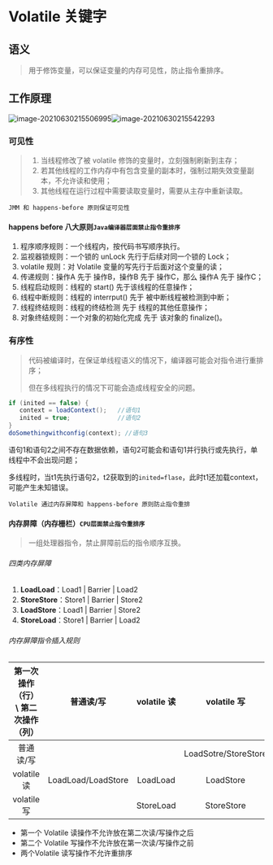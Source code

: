 # Volatile 关键字

## 语义

> 用于修饰变量，可以保证变量的内存可见性，防止指令重排序。

## 工作原理

![image-20210630215506995](https://i.loli.net/2021/06/30/SlJeRThOar7D4Gz.png)![image-20210630215542293](https://i.loli.net/2021/06/30/JLgcVKA23RsdbkG.png)

### 可见性

> 1. 当线程修改了被 volatile 修饰的变量时，立刻强制刷新到主存；
> 2. 若其他线程的工作内存中有包含变量的副本时，强制过期失效变量副本，不允许读和使用；
> 3. 其他线程在运行过程中需要读取变量时，需要从主存中重新读取。

`JMM 和 happens-before 原则保证可见性`

#### happens before 八大原则`Java编译器层面禁止指令重排序`

1. 程序顺序规则：一个线程内，按代码书写顺序执行。
2. 监视器锁规则：一个锁的 unLock 先行于后续对同一个锁的 Lock；
3. volatile 规则：对 Volatile 变量的写先行于后面对这个变量的读；
4. 传递规则：操作A 先于 操作B，操作B 先于 操作C，那么 操作A 先于 操作C；
5. 线程启动规则：线程的 start() 先于该线程的任意操作；
6. 线程中断规则：线程的 interrput() 先于 被中断线程被检测到中断；
7. 线程终结规则：线程的终结检测 先于 线程的其他任意操作；
8. 对象终结规则：一个对象的初始化完成 先于 该对象的 finalize()。

### 有序性

> 代码被编译时，在保证单线程语义的情况下，编译器可能会对指令进行重排序；
>
> 但在多线程执行的情况下可能会造成线程安全的问题。

```java
if (inited == false) { 
   context = loadContext();   //语句1
   inited = true;             //语句2
}
doSomethingwithconfig(context); //语句3
```

语句1和语句2之间不存在数据依赖，语句2可能会和语句1并行执行或先执行，单线程中不会出现问题；

多线程时，当t1先执行语句2，t2获取到的`inited=flase`，此时t1还加载context，可能产生未知错误。

`Volatile 通过内存屏障和 happens-before 原则防止指令重排`

#### 内存屏障（内存栅栏）`CPU层面禁止指令重排序`

> 一组处理器指令，禁止屏障前后的指令顺序互换。

###### 四类内存屏障

1. **LoadLoad**：Load1 | Barrier | Load2
2. **StoreStore**：Store1 | Barrier | Store2
3. **LoadStore**：Load1 | Barrier | Store2
4. **StoreLoad**：Store1 | Barrier | Load2

###### 内存屏障指令插入规则

| 第一次操作（行）\ 第二次操作（列） |     普通读/写      | volatile 读 |     volatile 写      |
| :--------------------------------: | :----------------: | :---------: | :------------------: |
|             普通读/写              |                    |             | LoadSotre/StoreStore |
|            volatile 读             | LoadLoad/LoadStore |  LoadLoad   |      LoadStore       |
|            volatile 写             |                    |  StoreLoad  |      StoreStore      |

- 第一个 Volatile 读操作不允许放在第二次读/写操作之后
- 第二个 Volatile 写操作不允许放在第一次读/写操作之前
- 两个Volatile 读写操作不允许重排序
